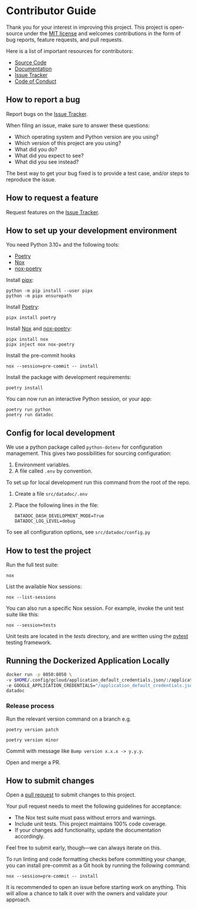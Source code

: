 # Contributor Guide

Thank you for your interest in improving this project.
This project is open-source under the [MIT license] and
welcomes contributions in the form of bug reports, feature requests, and pull requests.

Here is a list of important resources for contributors:

- [Source Code]
- [Documentation]
- [Issue Tracker]
- [Code of Conduct]

## How to report a bug

Report bugs on the [Issue Tracker].

When filing an issue, make sure to answer these questions:

- Which operating system and Python version are you using?
- Which version of this project are you using?
- What did you do?
- What did you expect to see?
- What did you see instead?

The best way to get your bug fixed is to provide a test case,
and/or steps to reproduce the issue.

## How to request a feature

Request features on the [Issue Tracker].

## How to set up your development environment

You need Python 3.10+ and the following tools:

- [Poetry]
- [Nox]
- [nox-poetry]

Install [pipx]:

```console
python -m pip install --user pipx
python -m pipx ensurepath
```

Install [Poetry]:

```console
pipx install poetry
```

Install [Nox] and [nox-poetry]:

```console
pipx install nox
pipx inject nox nox-poetry
```

Install the pre-commit hooks

```console
nox --session=pre-commit -- install
```

Install the package with development requirements:

```console
poetry install
```

You can now run an interactive Python session, or your app:

```console
poetry run python
poetry run datadoc
```

## Config for local development

We use a python package called `python-dotenv` for configuration management. This gives two possibilities for sourcing configuration:

1. Environment variables.
1. A file called `.env` by convention.

To set up for local development run this command from the root of the repo.

1. Create a file `src/datadoc/.env`
1. Place the following lines in the file:

    ```env
    DATADOC_DASH_DEVELOPMENT_MODE=True
    DATADOC_LOG_LEVEL=debug
    ```

To see all configuration options, see `src/datadoc/config.py`

## How to test the project

Run the full test suite:

```console
nox
```

List the available Nox sessions:

```console
nox --list-sessions
```

You can also run a specific Nox session.
For example, invoke the unit test suite like this:

```console
nox --session=tests
```

Unit tests are located in the _tests_ directory,
and are written using the [pytest] testing framework.

## Running the Dockerized Application Locally

```bash
docker run -p 8050:8050 \
-v $HOME/.config/gcloud/application_default_credentials.json/:/application_default_credentials.json \
-e GOOGLE_APPLICATION_CREDENTIALS="/application_default_credentials.json" \
datadoc
```

### Release process

Run the relevant version command on a branch e.g.

```shell
poetry version patch
```

```shell
poetry version minor
```

Commit with message like `Bump version x.x.x -> y.y.y`.

Open and merge a PR.

## How to submit changes

Open a [pull request] to submit changes to this project.

Your pull request needs to meet the following guidelines for acceptance:

- The Nox test suite must pass without errors and warnings.
- Include unit tests. This project maintains 100% code coverage.
- If your changes add functionality, update the documentation accordingly.

Feel free to submit early, though—we can always iterate on this.

To run linting and code formatting checks before committing your change, you can install pre-commit as a Git hook by running the following command:

```console
nox --session=pre-commit -- install
```

It is recommended to open an issue before starting work on anything.
This will allow a chance to talk it over with the owners and validate your approach.

[mit license]: <https://opensource.org/licenses/MIT>
[source code]: <https://github.com/statisticsnorway/datadoc>
[documentation]: <https://statisticsnorway.github.io/datadoc>
[issue tracker]: <https://github.com/statisticsnorway/datadoc/issues>
[pipx]: <https://pipx.pypa.io/>
[poetry]: <https://python-poetry.org/>
[nox]: <https://nox.thea.codes/>
[nox-poetry]: <https://nox-poetry.readthedocs.io/>
[pytest]: <https://pytest.readthedocs.io/>
[pull request]: https://github.com/statisticsnorway/datadoc/pulls

<!-- github-only -->

[code of conduct]: CODE_OF_CONDUCT.md
